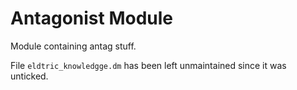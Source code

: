 # Antagonist Module

Module containing antag stuff.

File `eldtric_knowledgge.dm` has been left unmaintained since it was unticked.
